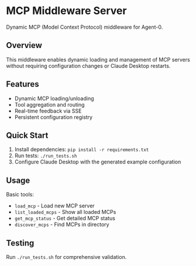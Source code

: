 # MCP Middleware Server

Dynamic MCP (Model Context Protocol) middleware for Agent-0.

## Overview

This middleware enables dynamic loading and management of MCP servers without requiring configuration changes or Claude Desktop restarts.

## Features

- Dynamic MCP loading/unloading
- Tool aggregation and routing  
- Real-time feedback via SSE
- Persistent configuration registry

## Quick Start

1. Install dependencies: `pip install -r requirements.txt`
2. Run tests: `./run_tests.sh`
3. Configure Claude Desktop with the generated example configuration

## Usage

Basic tools:
- `load_mcp` - Load new MCP server
- `list_loaded_mcps` - Show all loaded MCPs
- `get_mcp_status` - Get detailed MCP status
- `discover_mcps` - Find MCPs in directory

## Testing

Run `./run_tests.sh` for comprehensive validation.
